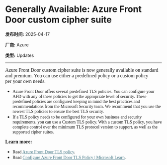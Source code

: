 # Generally Available: Azure Front Door custom cipher suite 

**发布时间:** 2025-04-17

**厂商:** Azure

**类型:** Updates

---
<div style="font-family: Arial; font-size: 10pt;"><span style="white-space-collapse: preserve; margin: 0px; user-select: text; font-size: 12pt; line-height: 20.85px; font-family: Aptos, Aptos_EmbeddedFont, Aptos_MSFontService, sans-serif; font-variant-ligatures: none !important; color: rgb(0, 0, 0);" lang="EN-US" data-contrast="auto"><span style="margin:0px;user-select:text"></span></span></div>

<p style="margin:0in 0in 8pt;font-size:12pt;font-family:Aptos, sans-serif"><span style="font-family:&quot;Times New Roman&quot;,serif">Azure
Front Door custom cipher suite&nbsp;is&nbsp;now generally&nbsp;available on
standard and premium. You can use either a predefined policy or a custom policy
per&nbsp;your own needs. &nbsp;&nbsp;</span></p>

<ul><li><span style="font-family:&quot;Times New Roman&quot;,serif">Azure
Front Door offers several predefined TLS policies. You can configure your AFD
with any of these policies to get the appropriate level&nbsp;of security. These
predefined policies are configured keeping in mind the best practices and
recommendations from the Microsoft Security team. We recommend that you use the
newest TLS policies to ensure the best TLS security. &nbsp;&nbsp;</span></li><li><span style="font-family:&quot;Times New Roman&quot;,serif">If
a TLS policy needs to be configured for your own business and security
requirements, you can use a Custom TLS policy. With a custom TLS policy, you
have complete control over the minimum TLS protocol version to support, as well
as the supported cipher suites. &nbsp;&nbsp;</span></li></ul>



<p style="margin:0in 0in 8pt;font-size:12pt;font-family:Aptos, sans-serif"><b><span style="font-family:&quot;Times New Roman&quot;,serif">Learn
more:&nbsp;</span></b></p>

<ul><li><span style="font-family:&quot;Times New Roman&quot;,serif">Read
<a style="text-decoration: underline; color: rgb(70, 120, 134);" href="https://learn.microsoft.com/en-us/azure/frontdoor/standard-premium/tls-policy">Azure
Front&nbsp;Door TLS policy</a>.&nbsp;</span></li><li><span style="font-family:&quot;Times New Roman&quot;,serif">Read
<a style="text-decoration: underline; color: rgb(70, 120, 134);" href="https://learn.microsoft.com/en-us/azure/frontdoor/standard-premium/tls-policy-configure">Configure
Azure Front Door TLS Policy | Microsoft Learn</a>.&nbsp;</span></li></ul>



<div style="margin: 0px; user-select: text; clear: both; cursor: text; font-family: &quot;Segoe UI&quot;, &quot;Segoe UI Web&quot;, Arial, Verdana, sans-serif; font-size: 12px; color: rgb(0, 0, 0); background-color: rgb(255, 255, 255);"><p style="margin:0px 0px 10.6667px;user-select:text;overflow-wrap:break-word;white-space:pre-wrap;font-weight:normal;font-kerning:none;text-align:left"><span style="margin:0px;user-select:text;font-size:12pt;line-height:20.85px;font-family:Aptos, Aptos_EmbeddedFont, Aptos_MSFontService, sans-serif" data-ccp-props="{}"></span></p></div>